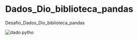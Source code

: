 # Dados_Dio_biblioteca_pandas
Desafio_Dados_Dio_biblioteca_pandas

![dado pytho](https://user-images.githubusercontent.com/78705874/134827301-728fbbe7-a221-4f1a-b05f-2f2ef428e0df.JPG)
